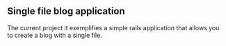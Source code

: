 ## Single file blog application

The current project it exemplifies a simple rails application that allows you to create a blog with a single file.